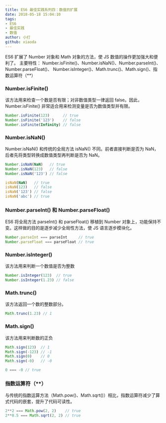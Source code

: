 ```yaml
---
title: ES6 最佳实践系列四：数值的扩展
date: 2018-05-18 15:04:10
tags:
- ES6
- 最佳实践
- 数值
author: 小打
github: xiaoda
---
```


ES6 扩展了 Number 对象和 Math 对象的方法，使 JS 数值的操作更加强大和便利了。
主要特性：
    Number.isFinite()、Number.isNaN()、Number.parseInt()、Number.parseFloat()、
    Number.isInteger()、Math.trunc()、Math.sign()、指数运算符（\*\*）

<!-- more -->

### Number.isFinite()

该方法用来检查一个数是否有限；对非数值类型一律返回 false。因此，Number.isFinite() 非常适合用来检测变量是否为数值类型并有限。

``` js
Number.isFinite(123)      // true
Number.isFinite('123')    // false
Number.isFinite(Infinity) // false
```

### Number.isNaN()

Number.isNaN() 和传统的全局方法 isNaN() 不同。前者直接判断是否为 NaN，后者先将类型转换成数值类型再判断是否为 NaN。

``` js
Number.isNaN(NaN)   // true
Number.isNaN(123)   // false
Number.isNaN('123') // false

isNaN(NaN)   // true
isNaN(123)   // false
isNaN('123') // false
isNaN('abc') // true
```

### Number.parseInt() 和 Number.parseFloat()

ES6 将全局方法 parseInt() 和 parseFloat() 移植到 Number 对象上，功能保持不变。这样做的目的是逐步减少全局性方法，使 JS 语言逐步模块化。

``` js
Number.parseInt === parseInt     // true
Number.parseFloat === parseFloat // true
```

### Number.isInteger()

该方法用来判断一个数值是否为整数

``` js
Number.isInteger(123)  // true
Number.isInteger(1.23) // false
```

### Math.trunc()

该方法返回一个数的整数部分。

``` js
Math.trunc(1.23) // 1
```

### Math.sign()

该方法用来判断数的正负

``` js
Math.sign(123)  // 1
Math.sign(-123) // -1
Math.sign(0)    // 0
Math.sign(-0)   // -0

0 === -0 // true
```

### 指数运算符（\*\*）

与传统的指数运算方法（Math.pow()、Math.sqrt()）相比，指数运算符减少了算式代码的嵌套，提升了代码可读性。

``` js
2**2 === Math.pow(2, 2)    // true
2**0.5 === Math.sqrt(2, 2) // true
```
